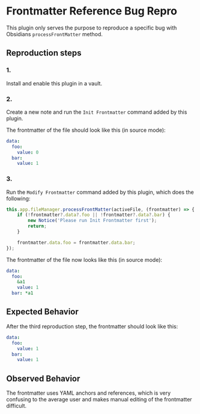 # Frontmatter Reference Bug Repro

This plugin only serves the purpose to reproduce a specific bug with Obsidians `processFrontMatter` method.

## Reproduction steps

### 1.

Install and enable this plugin in a vault.

### 2.

Create a new note and run the `Init Frontmatter` command added by this plugin.

The frontmatter of the file should look like this (in source mode):

```yml
data:
  foo:
    value: 0
  bar:
    value: 1
```

### 3.

Run the `Modify Frontmatter` command added by this plugin, which does the following:

```ts
this.app.fileManager.processFrontMatter(activeFile, (frontmatter) => {
	if (!frontmatter?.data?.foo || !frontmatter?.data?.bar) {
		new Notice('Please run Init Frontmatter first');
		return;
	}

	frontmatter.data.foo = frontmatter.data.bar;
});
```

The frontmatter of the file now looks like this (in source mode):

```yml
data:
  foo:
    &a1
    value: 1
  bar: *a1
```

## Expected Behavior

After the third reproduction step, the frontmatter should look like this:

```yml
data:
  foo:
    value: 1
  bar:
    value: 1
```

## Observed Behavior

The frontmatter uses YAML anchors and references, which is very confusing to the average user and makes manual editing of the frontmatter difficult.